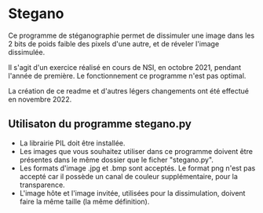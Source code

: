 # Stegano
Ce programme de stéganographie permet de dissimuler une image dans les 2 bits de poids faible des pixels d'une autre, et de réveler l'image dissimulée. 

Il s'agit d'un exercice réalisé en cours de NSI, en octobre 2021, pendant l'année de première. Le fonctionnement ce programme n'est pas optimal.

La création de ce readme et d'autres légers changements ont été effectué en novembre 2022.

## Utilisaton du programme stegano.py
* La librairie PIL doit être installée.
* Les images que vous souhaitez utiliser dans ce programme doivent être présentes dans le même dossier que le ficher "stegano.py".
* Les formats d'image .jpg et .bmp sont acceptés. Le format png n'est pas accepté car il possède un canal de couleur supplémentaire, pour la transparence.
* L'image hôte et l'image invitée, utilisées pour la dissimulation, doivent faire la même taille (la même définition).


